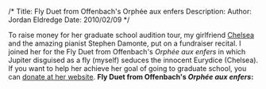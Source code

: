 /*
Title: Fly Duet from Offenbach's Orphée aux enfers
Description:
Author: Jordan Eldredge
Date: 2010/02/09
*/

To raise money for her graduate school audition tour, my girlfriend <a href="http://www.chelseahollow.com">Chelsea</a> and the amazing pianist Stephen Damonte, put on a fundraiser recital. I joined her for the Fly Duet from Offenbach's <em>Orphée aux enfers</em> in which Jupiter disguised as a fly (myself) seduces the innocent Eurydice (Chelsea). If you want to help her achieve her goal of going to graduate school, you can <a href="http://classicalcode.com/chelseahollow/?cat=9">donate at her website</a>.
<strong>
Fly Duet from Offenbach's <em>Orphée aux enfers</em>:</strong>
<object width="500" height="400"><param name="movie" value="http://www.youtube.com/v/6HXCSosh_9w&hl=en_US&fs=1&"></param><param name="allowFullScreen" value="true"></param><param name="allowscriptaccess" value="always"></param><embed src="http://www.youtube.com/v/6HXCSosh_9w&hl=en_US&fs=1&" type="application/x-shockwave-flash" allowscriptaccess="always" allowfullscreen="true" width="500" height="400"></embed></object>